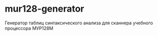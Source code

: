 # mur128-generator

Генератор таблиц синтаксического анализа для сканнера учебного процессора МУР128М
